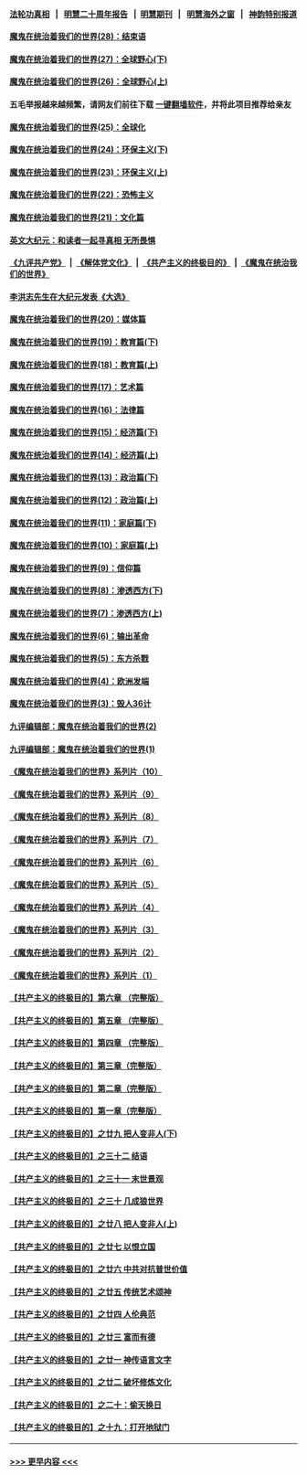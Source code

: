 #### [法轮功真相](https://github.com/gfw-breaker/truth/blob/master/README.md?t=0) &nbsp;&nbsp;|&nbsp;&nbsp; [明慧二十周年报告](https://github.com/gfw-breaker/mh-reports/blob/master/README.md?t=0) &nbsp;&nbsp;|&nbsp;&nbsp;[明慧期刊](https://github.com/gfw-breaker/mh-qikan) &nbsp;&nbsp;|&nbsp;&nbsp; [明慧海外之窗](https://github.com/gfw-breaker/mh-news/blob/master/README.md?t=0) &nbsp;&nbsp;|&nbsp;&nbsp; [神韵特别报道](https://github.com/gfw-breaker/mh-news/blob/master/shenyun.md?t=0)
#### [魔鬼在统治着我们的世界(28)：结束语](../pages/nsc422/n10936246.md?t=06121001) 
#### [魔鬼在统治着我们的世界(27)：全球野心(下)](../pages/nsc422/n10928319.md?t=06121001) 
#### [魔鬼在统治着我们的世界(26)：全球野心(上)](../pages/nsc422/n10900318.md?t=06121001) 
#### 五毛举报越来越频繁，请网友们前往下载 [一键翻墙软件](https://github.com/gfw-breaker/ssr-accounts)，并将此项目推荐给亲友
#### [魔鬼在统治着我们的世界(25)：全球化](../pages/nsc422/n10788205.md?t=06121001) 
#### [魔鬼在统治着我们的世界(24)：环保主义(下)](../pages/nsc422/n10695307.md?t=06121001) 
#### [魔鬼在统治着我们的世界(23)：环保主义(上)](../pages/nsc422/n10688613.md?t=06121001) 
#### [魔鬼在统治着我们的世界(22)：恐怖主义](../pages/nsc422/n10614727.md?t=06121001) 
#### [魔鬼在统治着我们的世界(21)：文化篇](../pages/nsc422/n10597706.md?t=06121001) 
#### [英文大纪元：和读者一起寻真相 无所畏惧](../pages/nsc422/n12542027.md?t=06121001) 
#### [《九评共产党》](https://github.com/begood0513/9ping.md/blob/master/README.md) &nbsp;|&nbsp; [《解体党文化》](../../../../jtdwh.md/blob/master/README.md)  &nbsp;|&nbsp; [《共产主义的终极目的》](../../../../gczydzjmd.md/blob/master/README.md) &nbsp;|&nbsp; [《魔鬼在统治我们的世界》](../../../../mgztzwmdsj.md/blob/master/README.md) 
#### [李洪志先生在大纪元发表《大选》](../pages/nsc422/n12534746.md?t=06121001) 
#### [魔鬼在统治着我们的世界(20)：媒体篇](../pages/nsc422/n10586579.md?t=06121001) 
#### [魔鬼在统治着我们的世界(19)：教育篇(下)](../pages/nsc422/n10564808.md?t=06121001) 
#### [魔鬼在统治着我们的世界(18)：教育篇(上)](../pages/nsc422/n10526970.md?t=06121001) 
#### [魔鬼在统治着我们的世界(17)：艺术篇](../pages/nsc422/n10499093.md?t=06121001) 
#### [魔鬼在统治着我们的世界(16)：法律篇](../pages/nsc422/n10485969.md?t=06121001) 
#### [魔鬼在统治着我们的世界(15)：经济篇(下)](../pages/nsc422/n10469975.md?t=06121001) 
#### [魔鬼在统治着我们的世界(14)：经济篇(上)](../pages/nsc422/n10457370.md?t=06121001) 
#### [魔鬼在统治着我们的世界(13)：政治篇(下)](../pages/nsc422/n10448270.md?t=06121001) 
#### [魔鬼在统治着我们的世界(12)：政治篇(上)](../pages/nsc422/n10444576.md?t=06121001) 
#### [魔鬼在统治着我们的世界(11)：家庭篇(下)](../pages/nsc422/n10440961.md?t=06121001) 
#### [魔鬼在统治着我们的世界(10)：家庭篇(上)](../pages/nsc422/n10435448.md?t=06121001) 
#### [魔鬼在统治着我们的世界(9)：信仰篇](../pages/nsc422/n10432159.md?t=06121001) 
#### [魔鬼在统治着我们的世界(8)：渗透西方(下)](../pages/nsc422/n10429603.md?t=06121001) 
#### [魔鬼在统治着我们的世界(7)：渗透西方(上)](../pages/nsc422/n10426013.md?t=06121001) 
#### [魔鬼在统治着我们的世界(6)：输出革命](../pages/nsc422/n10421536.md?t=06121001) 
#### [魔鬼在统治着我们的世界(5)：东方杀戮](../pages/nsc422/n10417707.md?t=06121001) 
#### [魔鬼在统治着我们的世界(4)：欧洲发端](../pages/nsc422/n10414890.md?t=06121001) 
#### [魔鬼在统治着我们的世界(3)：毁人36计](../pages/nsc422/n10411583.md?t=06121001) 
#### [九评编辑部：魔鬼在统治着我们的世界(2)](../pages/nsc422/n10410036.md?t=06121001) 
#### [九评编辑部：魔鬼在统治着我们的世界(1)](../pages/nsc422/n10406825.md?t=06121001) 
#### [《魔鬼在统治着我们的世界》系列片（10）](../pages/nsc422/n12292670.md?t=06121001) 
#### [《魔鬼在统治着我们的世界》系列片（9）](../pages/nsc422/n12290859.md?t=06121001) 
#### [《魔鬼在统治着我们的世界》系列片（8）](../pages/nsc422/n12287445.md?t=06121001) 
#### [《魔鬼在统治着我们的世界》系列片（7）](../pages/nsc422/n12283425.md?t=06121001) 
#### [《魔鬼在统治着我们的世界》系列片（6）](../pages/nsc422/n12282314.md?t=06121001) 
#### [《魔鬼在统治着我们的世界》系列片（5）](../pages/nsc422/n12281419.md?t=06121001) 
#### [《魔鬼在统治着我们的世界》系列片（4）](../pages/nsc422/n12274024.md?t=06121001) 
#### [《魔鬼在统治着我们的世界》系列片（3）](../pages/nsc422/n12271322.md?t=06121001) 
#### [《魔鬼在统治着我们的世界》系列片（2）](../pages/nsc422/n12269049.md?t=06121001) 
#### [《魔鬼在统治着我们的世界》系列片（1）](../pages/nsc422/n12267575.md?t=06121001) 
#### [【共产主义的终极目的】第六章 （完整版）](../pages/nsc422/n11428913.md?t=06121001) 
#### [【共产主义的终极目的】第五章 （完整版）](../pages/nsc422/n11428912.md?t=06121001) 
#### [【共产主义的终极目的】第四章 （完整版）](../pages/nsc422/n11428907.md?t=06121001) 
#### [【共产主义的终极目的】第三章（完整版）](../pages/nsc422/n11428848.md?t=06121001) 
#### [【共产主义的终极目的】第二章（完整版）](../pages/nsc422/n11428831.md?t=06121001) 
#### [【共产主义的终极目的】第一章（完整版）](../pages/nsc422/n11417651.md?t=06121001) 
#### [【共产主义的终极目的】之廿九 把人变非人(下)](../pages/nsc422/n11344140.md?t=06121001) 
#### [【共产主义的终极目的】之三十二 结语](../pages/nsc422/n11360535.md?t=06121001) 
#### [【共产主义的终极目的】之三十一 末世景观](../pages/nsc422/n11351129.md?t=06121001) 
#### [【共产主义的终极目的】之三十 几成狼世界](../pages/nsc422/n11348280.md?t=06121001) 
#### [【共产主义的终极目的】之廿八 把人变非人(上)](../pages/nsc422/n11340492.md?t=06121001) 
#### [【共产主义的终极目的】之廿七 以恨立国](../pages/nsc422/n11336944.md?t=06121001) 
#### [【共产主义的终极目的】之廿六 中共对抗普世价值](../pages/nsc422/n11324785.md?t=06121001) 
#### [【共产主义的终极目的】之廿五 传统艺术颂神](../pages/nsc422/n11296396.md?t=06121001) 
#### [【共产主义的终极目的】之廿四 人伦典范](../pages/nsc422/n11296397.md?t=06121001) 
#### [【共产主义的终极目的】之廿三 富而有德](../pages/nsc422/n11283598.md?t=06121001) 
#### [【共产主义的终极目的】之廿一 神传语言文字](../pages/nsc422/n11263265.md?t=06121001) 
#### [【共产主义的终极目的】之廿二 破坏修炼文化](../pages/nsc422/n11245728.md?t=06121001) 
#### [【共产主义的终极目的】之二十：偷天换日](../pages/nsc422/n11238846.md?t=06121001) 
#### [【共产主义的终极目的】之十九：打开地狱门](../pages/nsc422/n11206376.md?t=06121001) 

----
#### [ >>> 更早内容 <<< ](../indexes/nsc422-earlier.md)
